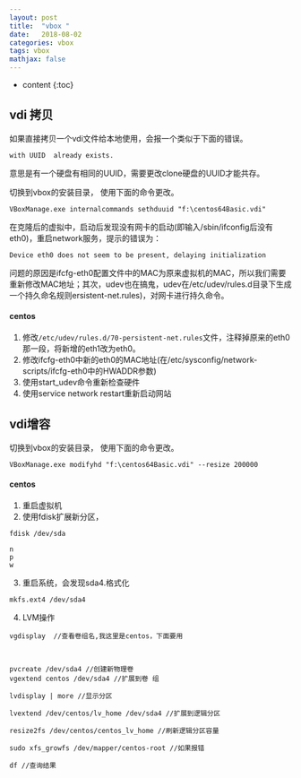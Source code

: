 ```yaml
---
layout: post
title:  "vbox "
date:   2018-08-02
categories: vbox
tags: vbox
mathjax: false
---
```

* content
{:toc}

## vdi 拷贝

如果直接拷贝一个vdi文件给本地使用，会报一个类似于下面的错误。
~~~
with UUID  already exists.
~~~
意思是有一个硬盘有相同的UUID，需要更改clone硬盘的UUID才能共存。

切换到vbox的安装目录， 使用下面的命令更改。
~~~
VBoxManage.exe internalcommands sethduuid "f:\centos64Basic.vdi"
~~~

在克隆后的虚拟中，启动后发现没有网卡的启动(即输入/sbin/ifconfig后没有eth0)，重启network服务，提示的错误为：
~~~
Device eth0 does not seem to be present, delaying initialization
~~~
问题的原因是ifcfg-eth0配置文件中的MAC为原来虚拟机的MAC，所以我们需要重新修改MAC地址；其次，udev也在搞鬼，udev在/etc/udev/rules.d目录下生成一个持久命名规则ersistent-net.rules)，对网卡进行持久命令。
#### centos
1. 修改`/etc/udev/rules.d/70-persistent-net.rules`文件，注释掉原来的eth0那一段，将新增的eth1改为eth0。
2. 修改ifcfg-eth0中新的eth0的MAC地址(在/etc/sysconfig/network-scripts/ifcfg-eth0中的HWADDR参数)
3. 使用start_udev命令重新检查硬件
4. 使用service network restart重新启动网站


## vdi增容

切换到vbox的安装目录， 使用下面的命令更改。 
~~~
VBoxManage.exe modifyhd "f:\centos64Basic.vdi" --resize 200000
~~~

#### centos
1. 重启虚拟机
2. 使用fdisk扩展新分区，
~~~
fdisk /dev/sda

n
p
w
~~~
3. 重启系统，会发现sda4.格式化
~~~
mkfs.ext4 /dev/sda4
~~~

4. LVM操作
~~~
vgdisplay  //查看卷组名,我这里是centos，下面要用 



pvcreate /dev/sda4 //创建新物理卷  
vgextend centos /dev/sda4 //扩展到卷 组 

lvdisplay | more //显示分区

lvextend /dev/centos/lv_home /dev/sda4 //扩展到逻辑分区  

resize2fs /dev/centos/centos_lv_home //刷新逻辑分区容量

sudo xfs_growfs /dev/mapper/centos-root //如果报错

df //查询结果
~~~




